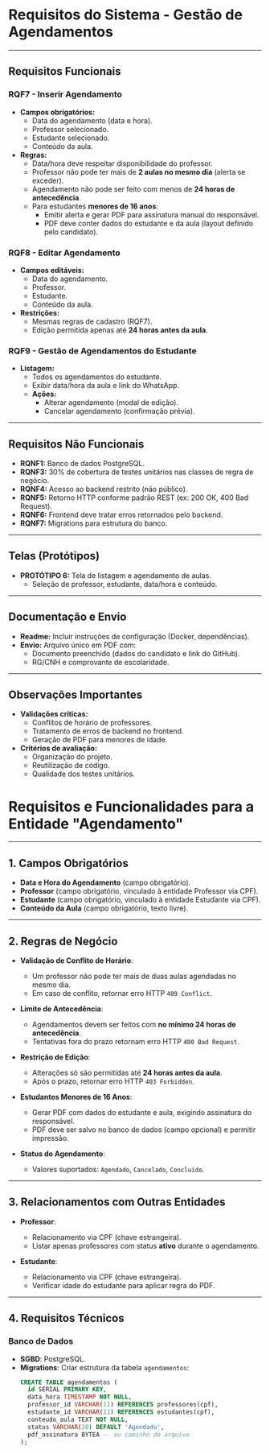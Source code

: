 # Requisitos do Sistema - Gestão de Agendamentos

---

## **Requisitos Funcionais**

### **RQF7 - Inserir Agendamento**  
- **Campos obrigatórios:**  
  - Data do agendamento (data e hora).  
  - Professor selecionado.  
  - Estudante selecionado.  
  - Conteúdo da aula.  
- **Regras:**  
  - Data/hora deve respeitar disponibilidade do professor.  
  - Professor não pode ter mais de **2 aulas no mesmo dia** (alerta se exceder).  
  - Agendamento não pode ser feito com menos de **24 horas de antecedência**.  
  - Para estudantes **menores de 16 anos**:  
    - Emitir alerta e gerar PDF para assinatura manual do responsável.  
    - PDF deve conter dados do estudante e da aula (layout definido pelo candidato).  

### **RQF8 - Editar Agendamento**  
- **Campos editáveis:**  
  - Data do agendamento.  
  - Professor.  
  - Estudante.  
  - Conteúdo da aula.  
- **Restrições:**  
  - Mesmas regras de cadastro (RQF7).  
  - Edição permitida apenas até **24 horas antes da aula**.  

### **RQF9 - Gestão de Agendamentos do Estudante**  
- **Listagem:**  
  - Todos os agendamentos do estudante.  
  - Exibir data/hora da aula e link do WhatsApp.  
  - **Ações:**  
    - Alterar agendamento (modal de edição).  
    - Cancelar agendamento (confirmação prévia).  

---

## **Requisitos Não Funcionais**  
- **RQNF1:** Banco de dados PostgreSQL.  
- **RQNF3:** 30% de cobertura de testes unitários nas classes de regra de negócio.  
- **RQNF4:** Acesso ao backend restrito (não público).  
- **RQNF5:** Retorno HTTP conforme padrão REST (ex: 200 OK, 400 Bad Request).  
- **RQNF6:** Frontend deve tratar erros retornados pelo backend.  
- **RQNF7:** Migrations para estrutura do banco.  

---

## **Telas (Protótipos)**  
- **PROTÓTIPO 6:** Tela de listagem e agendamento de aulas.  
  - Seleção de professor, estudante, data/hora e conteúdo.  

---

## **Documentação e Envio**  
- **Readme:** Incluir instruções de configuração (Docker, dependências).  
- **Envio:** Arquivo único em PDF com:  
  - Documento preenchido (dados do candidato e link do GitHub).  
  - RG/CNH e comprovante de escolaridade.  

---

## **Observações Importantes**  
- **Validações críticas:**  
  - Conflitos de horário de professores.  
  - Tratamento de erros de backend no frontend.  
  - Geração de PDF para menores de idade.  
- **Critérios de avaliação:**  
  - Organização do projeto.  
  - Reutilização de código.  
  - Qualidade dos testes unitários.  


# Requisitos e Funcionalidades para a Entidade "Agendamento"

---

## 1. Campos Obrigatórios  
- **Data e Hora do Agendamento** (campo obrigatório).  
- **Professor** (campo obrigatório, vinculado à entidade Professor via CPF).  
- **Estudante** (campo obrigatório, vinculado à entidade Estudante via CPF).  
- **Conteúdo da Aula** (campo obrigatório, texto livre).  

---

## 2. Regras de Negócio  
- **Validação de Conflito de Horário**:  
  - Um professor não pode ter mais de duas aulas agendadas no mesmo dia.  
  - Em caso de conflito, retornar erro HTTP `409 Conflict`.  

- **Limite de Antecedência**:  
  - Agendamentos devem ser feitos com **no mínimo 24 horas de antecedência**.  
  - Tentativas fora do prazo retornam erro HTTP `400 Bad Request`.  

- **Restrição de Edição**:  
  - Alterações só são permitidas até **24 horas antes da aula**.  
  - Após o prazo, retornar erro HTTP `403 Forbidden`.  

- **Estudantes Menores de 16 Anos**:  
  - Gerar PDF com dados do estudante e aula, exigindo assinatura do responsável.  
  - PDF deve ser salvo no banco de dados (campo opcional) e permitir impressão.  

- **Status do Agendamento**:  
  - Valores suportados: `Agendado`, `Cancelado`, `Concluído`.  

---

## 3. Relacionamentos com Outras Entidades  
- **Professor**:  
  - Relacionamento via CPF (chave estrangeira).  
  - Listar apenas professores com status **ativo** durante o agendamento.  

- **Estudante**:  
  - Relacionamento via CPF (chave estrangeira).  
  - Verificar idade do estudante para aplicar regra do PDF.  

---

## 4. Requisitos Técnicos  

### Banco de Dados  
- **SGBD**: PostgreSQL.  
- **Migrations**: Criar estrutura da tabela `agendamentos`:  
  ```sql
  CREATE TABLE agendamentos (
    id SERIAL PRIMARY KEY,
    data_hora TIMESTAMP NOT NULL,
    professor_id VARCHAR(11) REFERENCES professores(cpf),
    estudante_id VARCHAR(11) REFERENCES estudantes(cpf),
    conteudo_aula TEXT NOT NULL,
    status VARCHAR(20) DEFAULT 'Agendado',
    pdf_assinatura BYTEA -- ou caminho do arquivo
  );